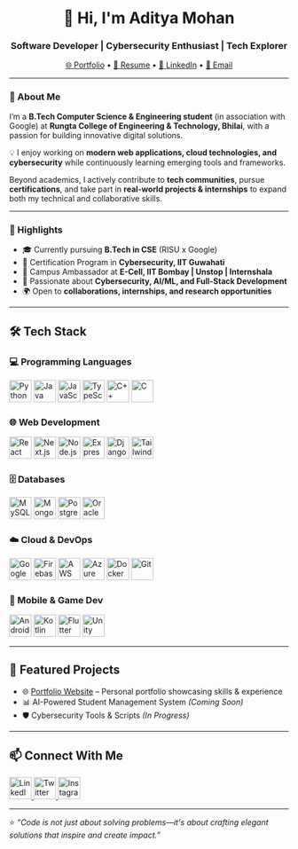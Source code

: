 <h1 align="center">👋 Hi, I'm Aditya Mohan</h1>
<h3 align="center">Software Developer | Cybersecurity Enthusiast | Tech Explorer</h3>

<p align="center">
  <a href="https://adityamohan.tech" target="_blank">🌐 Portfolio</a> •
  <a href="https://adityamohan.info" target="_blank">📄 Resume</a> •
  <a href="https://linkedin.com/in/aditya-mohan-cse" target="_blank">💼 LinkedIn</a> •
  <a href="mailto:adityamohan.cse@gmail.com">📧 Email</a>
</p>

---

### 🚀 About Me
I’m a **B.Tech Computer Science & Engineering student** (in association with Google) at **Rungta College of Engineering & Technology, Bhilai**, with a passion for building innovative digital solutions.  

💡 I enjoy working on **modern web applications, cloud technologies, and cybersecurity** while continuously learning emerging tools and frameworks.  

Beyond academics, I actively contribute to **tech communities**, pursue **certifications**, and take part in **real-world projects & internships** to expand both my technical and collaborative skills.

---

### 🌟 Highlights
- 🎓 Currently pursuing **B.Tech in CSE** (RISU x Google)  
- 🏫 Certification Program in **Cybersecurity, IIT Guwahati**  
- 💼 Campus Ambassador at **E-Cell, IIT Bombay | Unstop | Internshala**  
- 🔐 Passionate about **Cybersecurity, AI/ML, and Full-Stack Development**  
- 🌍 Open to **collaborations, internships, and research opportunities**  

---

## 🛠️ Tech Stack

### 💻 Programming Languages
<p>
  <img src="https://cdn.jsdelivr.net/gh/devicons/devicon/icons/python/python-original.svg" width="40" alt="Python"/>
  <img src="https://cdn.jsdelivr.net/gh/devicons/devicon/icons/java/java-original.svg" width="40" alt="Java"/>
  <img src="https://cdn.jsdelivr.net/gh/devicons/devicon/icons/javascript/javascript-original.svg" width="40" alt="JavaScript"/>
  <img src="https://cdn.jsdelivr.net/gh/devicons/devicon/icons/typescript/typescript-original.svg" width="40" alt="TypeScript"/>
  <img src="https://cdn.jsdelivr.net/gh/devicons/devicon/icons/cplusplus/cplusplus-original.svg" width="40" alt="C++"/>
  <img src="https://cdn.jsdelivr.net/gh/devicons/devicon/icons/c/c-original.svg" width="40" alt="C"/>
</p>

### 🌐 Web Development
<p>
  <img src="https://cdn.jsdelivr.net/gh/devicons/devicon/icons/react/react-original.svg" width="40" alt="React"/>
  <img src="https://cdn.jsdelivr.net/gh/devicons/devicon/icons/nextjs/nextjs-line.svg" width="40" alt="Next.js"/>
  <img src="https://cdn.jsdelivr.net/gh/devicons/devicon/icons/nodejs/nodejs-original.svg" width="40" alt="Node.js"/>
  <img src="https://cdn.jsdelivr.net/gh/devicons/devicon/icons/express/express-original.svg" width="40" alt="Express"/>
  <img src="https://cdn.jsdelivr.net/gh/devicons/devicon/icons/django/django-plain.svg" width="40" alt="Django"/>
  <img src="https://cdn.jsdelivr.net/gh/devicons/devicon/icons/tailwindcss/tailwindcss-plain.svg" width="40" alt="Tailwind"/>
</p>

### 🗄️ Databases
<p>
  <img src="https://cdn.jsdelivr.net/gh/devicons/devicon/icons/mysql/mysql-original-wordmark.svg" width="40" alt="MySQL"/>
  <img src="https://cdn.jsdelivr.net/gh/devicons/devicon/icons/mongodb/mongodb-original-wordmark.svg" width="40" alt="MongoDB"/>
  <img src="https://cdn.jsdelivr.net/gh/devicons/devicon/icons/postgresql/postgresql-original-wordmark.svg" width="40" alt="PostgreSQL"/>
  <img src="https://cdn.jsdelivr.net/gh/devicons/devicon/icons/oracle/oracle-original.svg" width="40" alt="Oracle"/>
</p>

### ☁️ Cloud & DevOps
<p>
  <img src="https://cdn.jsdelivr.net/gh/devicons/devicon/icons/googlecloud/googlecloud-original.svg" width="40" alt="Google Cloud"/>
  <img src="https://cdn.jsdelivr.net/gh/devicons/devicon/icons/firebase/firebase-plain.svg" width="40" alt="Firebase"/>
  <img src="https://cdn.jsdelivr.net/gh/devicons/devicon/icons/amazonwebservices/amazonwebservices-original.svg" width="40" alt="AWS"/>
  <img src="https://cdn.jsdelivr.net/gh/devicons/devicon/icons/azure/azure-original.svg" width="40" alt="Azure"/>
  <img src="https://cdn.jsdelivr.net/gh/devicons/devicon/icons/docker/docker-original.svg" width="40" alt="Docker"/>
  <img src="https://cdn.jsdelivr.net/gh/devicons/devicon/icons/git/git-original.svg" width="40" alt="Git"/>
</p>

### 📱 Mobile & Game Dev
<p>
  <img src="https://cdn.jsdelivr.net/gh/devicons/devicon/icons/android/android-original.svg" width="40" alt="Android"/>
  <img src="https://cdn.jsdelivr.net/gh/devicons/devicon/icons/kotlin/kotlin-original.svg" width="40" alt="Kotlin"/>
  <img src="https://cdn.jsdelivr.net/gh/devicons/devicon/icons/flutter/flutter-original.svg" width="40" alt="Flutter"/>
  <img src="https://cdn.jsdelivr.net/gh/devicons/devicon/icons/unity/unity-original.svg" width="40" alt="Unity"/>
</p>

---

## 📌 Featured Projects
- 🌐 [Portfolio Website](https://adityamohan.tech) – Personal portfolio showcasing skills & experience  
- 📊 AI-Powered Student Management System *(Coming Soon)*  
- 🛡️ Cybersecurity Tools & Scripts *(In Progress)*  

---

## 📫 Connect With Me
<p align="left">
  <a href="https://linkedin.com/in/aditya-mohan-cse" target="_blank">
    <img src="https://raw.githubusercontent.com/rahuldkjain/github-profile-readme-generator/master/src/images/icons/Social/linked-in-alt.svg" width="40" alt="LinkedIn"/>
  </a>
  <a href="https://twitter.com/adityamohan_cse" target="_blank">
    <img src="https://raw.githubusercontent.com/rahuldkjain/github-profile-readme-generator/master/src/images/icons/Social/twitter.svg" width="40" alt="Twitter"/>
  </a>
  <a href="https://instagram.com/adityamohan.cse" target="_blank">
    <img src="https://raw.githubusercontent.com/rahuldkjain/github-profile-readme-generator/master/src/images/icons/Social/instagram.svg" width="40" alt="Instagram"/>
  </a>
</p>

---

⭐ *“Code is not just about solving problems—it's about crafting elegant solutions that inspire and create impact.”*
